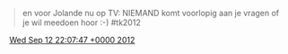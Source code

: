 > en voor Jolande nu op TV: NIEMAND komt voorlopig aan je vragen of je wil meedoen hoor :\-\) \#tk2012

<img src="../../media/tweet.ico" width="12" /> [Wed Sep 12 22:07:47 +0000 2012](https://twitter.com/DromerDenker/status/246007224932106240)